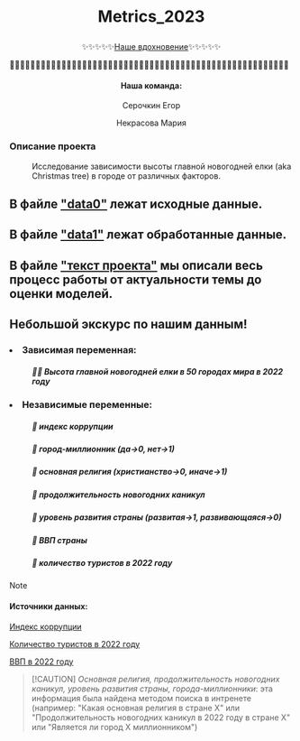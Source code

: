 # <p align="center">Metrics_2023</p>
<p align="center">✨✨✨✨✨<a href="https://www.youtube.com/watch?v=sewFjYlgb3s" target="_blank">Наше вдохновение</a>✨✨✨✨✨</p>

🎄🎄🎄🎄🎄🎄🎄🎄🎄🎄🎄🎄🎄🎄🎄🎄🎄🎄🎄🎄🎄🎄🎄🎄🎄🎄🎄🎄🎄🎄🎄🎄🎄🎄🎄🎄🎄🎄🎄🎄🎄🎄🎄🎄🎄🎄🎄🎄🎄🎄🎄🎄🎄🎄
#### <p align="center">Наша команда:</p>
<p align="center">Серочкин Егор </p>
<p align="center"> Некрасова Мария </p>

 ### Описание проекта
 <dl>
   <dd>Исследование зависимости высоты главной новогодней елки (aka Christmas tree) в городе от различных факторов.</dd> 
 </dl>

##  В файле <a href="https://github.com/marianek26/Metrics_2023/blob/main/data0.csv" target="_blank">"data0"</a> лежат исходные данные.
##  В файле <a href="https://github.com/marianek26/Metrics_2023/blob/main/data1.csv" target="_blank">"data1"</a> лежат обработанные данные.
##  В файле <a href="https://github.com/marianek26/Metrics_2023/blob/main/текст проекта.docx" target="_blank">"текст проекта"</a> мы описали весь процесс работы от актуальности темы до оценки моделей.


## Небольшой экскурс по нашим данным!
 ### <li> Зависимая переменная: </li>
 <dl>
   
  ##### <dd>🎅🏻 Высота главной новогодней елки в 50 городах мира в 2022 году</dd> 
 </dl>
 
 ### <li> Независимые переменные: </li>
 <dl> 
   
 #####   <dd>🎄 индекс коррупции</dd>
 #####   <dd>🎄 город-миллионник (да->0, нет->1)</dd>
 #####   <dd>🎄 основная религия (христианство->0, иначе->1)</dd> 
 #####   <dd>🎄 продолжительность новогодних каникул</dd> 
 #####   <dd>🎄 уровень развития страны (развитая->1, развивающаяся->0)</dd> 
 #####   <dd>🎄 ВВП страны</dd>
 #####   <dd>🎄 количество туристов в 2022 году</dd>
 <dl>

> [!NOTE]
> #### Источники данных:
> 
> <a href="https://images.transparencycdn.org/images/Report_CPI2022_English.pdf" target="_blank">Индекс коррупции</a>
>
> <a href="https://www.unwto.org/tourism-statistics/key-tourism-statistics" target="_blank">Количество туристов в 2022 году</a>
>
> <a href="https://data.worldbank.org/indicator/NY.GDP.MKTP.CD" target="_blank">ВВП в 2022 году</a>

>  [!CAUTION]
> _Основная религия, продолжительность новогодних каникул, уровень развития страны, города-миллионники_: эта информация была найдена методом поиска в интренете (например: "Какая основная религия в стране Х" или "Продолжительность новогодних каникул в 2022 году в стране Х" или "Является ли город Х миллионником")
